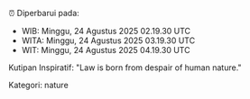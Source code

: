 ⏰ Diperbarui pada:
- WIB: Minggu, 24 Agustus 2025 02.19.30 UTC
- WITA: Minggu, 24 Agustus 2025 03.19.30 UTC
- WIT: Minggu, 24 Agustus 2025 04.19.30 UTC

Kutipan Inspiratif:
"Law is born from despair of human nature."


Kategori: nature

